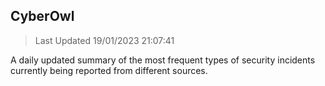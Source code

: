 ## CyberOwl 
> Last Updated 19/01/2023 21:07:41 


A daily updated summary of the most frequent types of security incidents currently being reported from different sources.


